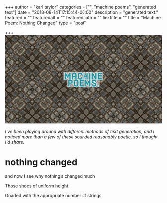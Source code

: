 +++
author = "karl taylor"
categories = ["", "machine poems", "generated text"]
date = "2018-08-14T17:15:44-06:00"
description = "generated text."
featured = ""
featuredalt = ""
featuredpath = ""
linktitle = ""
title = "Machine Poem: Nothing Changed"
type = "post"

+++
![](https://raw.githubusercontent.com/karljtaylor/kjt/blog/static/assets/karl%20taylor%20machine%20poems.jpg)

_I've been playing around with different methods of text generation, and I noticed more than a few of these sounded reasonably poetic, so I thought I'd share._

# **nothing changed**

and now I see why nothing’s changed much

Those shoes of uniform height

Gnarled with the appropriate number of strings.